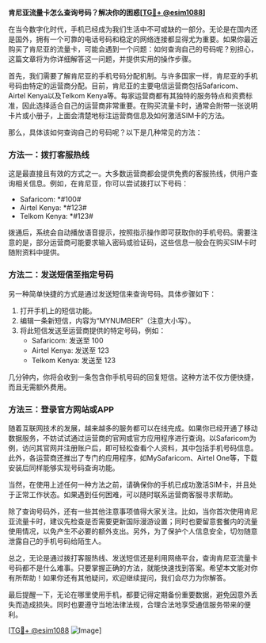 **肯尼亚流量卡怎么查询号码？解决你的困惑[[TG💪+ @esim1088](https://t.me/s/esim1088)]**

在当今数字化时代，手机已经成为我们生活中不可或缺的一部分。无论是在国内还是国外，拥有一个可靠的电话号码和稳定的网络连接都显得尤为重要。如果你最近购买了肯尼亚的流量卡，可能会遇到一个问题：如何查询自己的号码呢？别担心，这篇文章将为你详细解答这一问题，并提供实用的操作步骤。

首先，我们需要了解肯尼亚的手机号码分配机制。与许多国家一样，肯尼亚的手机号码由特定的运营商分配。目前，肯尼亚的主要电信运营商包括Safaricom、Airtel Kenya以及Telkom Kenya等。每家运营商都有其独特的服务特点和资费标准，因此选择适合自己的运营商非常重要。在购买流量卡时，通常会附带一张说明卡片或小册子，上面会清楚地标注运营商信息及如何激活SIM卡的方法。

那么，具体该如何查询自己的号码呢？以下是几种常见的方法：

### 方法一：拨打客服热线
这是最直接且有效的方式之一。大多数运营商都会提供免费的客服热线，供用户查询相关信息。例如，在肯尼亚，你可以尝试拨打以下号码：
- Safaricom: *#100#
- Airtel Kenya: *#123#
- Telkom Kenya: *#123#

拨通后，系统会自动播放语音提示，按照指示操作即可获取你的手机号码。需要注意的是，部分运营商可能要求输入密码或验证码，这些信息一般会在购买SIM卡时随附资料中提供。

### 方法二：发送短信至指定号码
另一种简单快捷的方式是通过发送短信来查询号码。具体步骤如下：
1. 打开手机上的短信功能。
2. 编辑一条新短信，内容为“MYNUMBER”（注意大小写）。
3. 将此短信发送至运营商提供的特定号码，例如：
   - Safaricom: 发送至 100
   - Airtel Kenya: 发送至 123
   - Telkom Kenya: 发送至 123

几分钟内，你将会收到一条包含你手机号码的回复短信。这种方法不仅方便快捷，而且无需额外费用。

### 方法三：登录官方网站或APP
随着互联网技术的发展，越来越多的服务都可以在线完成。如果你已经开通了移动数据服务，不妨试试通过运营商的官网或官方应用程序进行查询。以Safaricom为例，访问其官网并注册账户后，即可轻松查看个人资料，其中包括手机号码信息。此外，各运营商还推出了专门的应用程序，如MySafaricom、Airtel One等，下载安装后同样能够实现号码查询功能。

当然，在使用上述任何一种方法之前，请确保你的手机已成功激活SIM卡，并且处于正常工作状态。如果遇到任何困难，可以随时联系运营商客服寻求帮助。

除了查询号码外，还有一些其他注意事项值得大家关注。比如，当你首次使用肯尼亚流量卡时，建议先检查是否需要更新国际漫游设置；同时也要留意套餐内的流量使用情况，以免产生不必要的额外支出。另外，为了保护个人信息安全，切勿随意泄露自己的手机号码给陌生人。

总之，无论是通过拨打客服热线、发送短信还是利用网络平台，查询肯尼亚流量卡号码都不是什么难事。只要掌握正确的方法，就能快速找到答案。希望本文能对你有所帮助！如果你还有其他疑问，欢迎继续提问，我们会尽力为你解答。

最后提醒一下，无论在哪里使用手机，都要记得定期备份重要数据，避免因意外丢失而造成损失。同时也要遵守当地法律法规，合理合法地享受通信服务带来的便利。

[[TG💪+ @esim1088](https://t.me/s/esim1088) ![Image](https://i.postimg.cc/4NQfJmqS/Snipaste-2025-05-13-00-14-12.png)]